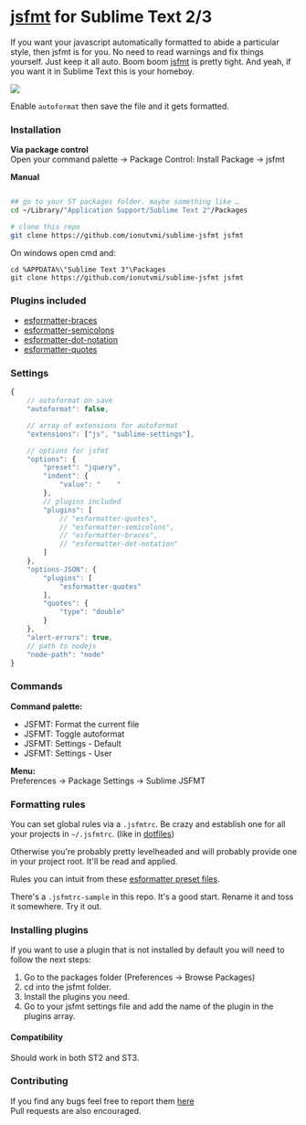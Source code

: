 [jsfmt](https://github.com/rdio/jsfmt) for Sublime Text 2/3
=================


If you want your javascript automatically formatted to abide a particular style, 
then jsfmt is for you.  No need to read warnings and fix things yourself. 
Just keep it all auto. Boom boom [jsfmt](https://github.com/rdio/jsfmt) is pretty tight. 
And yeah, if you want it in Sublime Text this is your homeboy.

![](http://i.imgur.com/zkBvQ6X.gif)

Enable `autoformat` then save the file and it gets formatted.

### Installation

**Via package control**  
Open your command palette -> Package Control: Install Package -> jsfmt

**Manual**
```bash

## go to your ST packages folder. maybe something like …
cd ~/Library/"Application Support/Sublime Text 2"/Packages

# clone this repo
git clone https://github.com/ionutvmi/sublime-jsfmt jsfmt
```

On windows open cmd and:
```
cd %APPDATA%\"Sublime Text 3"\Packages
git clone https://github.com/ionutvmi/sublime-jsfmt jsfmt
```

### Plugins included
- [esformatter-braces](https://github.com/pgilad/esformatter-braces)
- [esformatter-semicolons](https://github.com/bulyshko/esformatter-semicolons)
- [esformatter-dot-notation](https://github.com/pgilad/esformatter-dot-notation)
- [esformatter-quotes](https://github.com/millermedeiros/esformatter-quotes)


### Settings
```javascript
{
    // autoformat on save
    "autoformat": false,

    // array of extensions for autoformat
    "extensions": ["js", "sublime-settings"],

    // options for jsfmt
    "options": {
        "preset": "jquery",
        "indent": {
            "value": "    "
        },
        // plugins included
        "plugins": [
            // "esformatter-quotes",
            // "esformatter-semicolons",
            // "esformatter-braces",
            // "esformatter-dot-notation"
        ]
    },
    "options-JSON": {
        "plugins": [
            "esformatter-quotes"
        ],
        "quotes": {
            "type": "double"
        }
    },
    "alert-errors": true,
    // path to nodejs
    "node-path": "node"
}

```

### Commands
**Command palette:**  

- JSFMT: Format the current file
- JSFMT: Toggle autoformat
- JSFMT: Settings - Default
- JSFMT: Settings - User

**Menu:**  
Preferences -> Package Settings -> Sublime JSFMT


### Formatting rules

You can set global rules via a `.jsfmtrc`. Be crazy and establish one for all your 
projects in `~/.jsfmtrc`. (like in [dotfiles](https://github.com/paulirish/dotfiles/blob/master/.jsfmtrc))

Otherwise you're probably pretty levelheaded and will probably provide one in your 
project root. It'll be read and applied.

Rules you can intuit from these [esformatter preset files](https://github.com/millermedeiros/esformatter/tree/master/lib/preset).

There's a `.jsfmtrc-sample` in this repo. It's a good start. Rename it and toss it 
somewhere. Try it out. 

### Installing plugins
If you want to use a plugin that is not installed by default you will need to follow the next steps:
1. Go to the packages folder (Preferences -> Browse Packages)
2. cd into the jsfmt folder.
3. Install the plugins you need.
4. Go to your jsfmt settings file and add the name of the plugin in the plugins array.

#### Compatibility 

Should work in both ST2 and ST3.


### Contributing

If you find any bugs feel free to report them [here](https://github.com/ionutvmi/sublime-jsfmt/issues)  
Pull requests are also encouraged.
